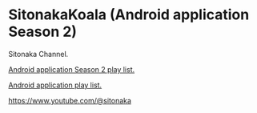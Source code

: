 # SitonakaKoala (Android application Season 2)
Sitonaka Channel.

[Android application Season 2 play list.](https://youtube.com/playlist?list=PLotYgXRnBvdBBGyv_uEcdQc23c0nljTP6)

[Android application play list.](https://www.youtube.com/playlist?list=PLotYgXRnBvdDEbEznGYpTibSCKli1992m)

https://www.youtube.com/@sitonaka
